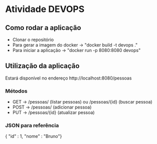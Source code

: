 # Atividade DEVOPS

## Como rodar a aplicação
- Clonar o repositório
- Para gerar a imagem do docker -> "docker build -t devops ."
- Para iniciar a aplicação -> "docker run -p 8080:8080 devops"

## Utilização da aplicação
Estará disponível no endereço http://localhost:8080/pessoas
### Métodos
- GET -> /pessoas/ (listar pessoas) ou /pessoas/{id} (buscar pessoa)
- POST -> /pessoas/ (adicionar pessoa)
- PUT -> /pessoas/{id} (atualizar pessoa)

### JSON para referência
{ "id" : 1, "nome" : "Bruno"}